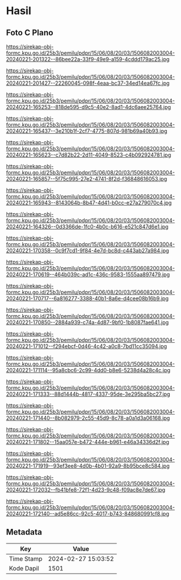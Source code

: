 # Hasil

## Foto C Plano

https://sirekap-obj-formc.kpu.go.id/25b3/pemilu/pdpr/15/06/08/20/03/1506082003004-20240221-201322--86bee22a-33f9-49e9-a159-4cddd179ac25.jpg

https://sirekap-obj-formc.kpu.go.id/25b3/pemilu/pdpr/15/06/08/20/03/1506082003004-20240221-201427--22260045-098f-4eaa-bc37-34ed14ea67fc.jpg

https://sirekap-obj-formc.kpu.go.id/25b3/pemilu/pdpr/15/06/08/20/03/1506082003004-20240221-165253--818de595-d9c5-40e2-8ad1-4dc6aee25764.jpg

https://sirekap-obj-formc.kpu.go.id/25b3/pemilu/pdpr/15/06/08/20/03/1506082003004-20240221-165437--3e210b1f-2cf7-4775-807d-981b69a40b93.jpg

https://sirekap-obj-formc.kpu.go.id/25b3/pemilu/pdpr/15/06/08/20/03/1506082003004-20240221-165623--c7d82b22-2d11-4049-8523-c4b092924781.jpg

https://sirekap-obj-formc.kpu.go.id/25b3/pemilu/pdpr/15/06/08/20/03/1506082003004-20240221-165857--5f75c995-27e2-4741-8f2d-f36848616053.jpg

https://sirekap-obj-formc.kpu.go.id/25b3/pemilu/pdpr/15/06/08/20/03/1506082003004-20240221-165943--8143064b-8b47-4d41-b0cc-e27a279070c4.jpg

https://sirekap-obj-formc.kpu.go.id/25b3/pemilu/pdpr/15/06/08/20/03/1506082003004-20240221-164326--0d3366de-1fc0-4b0c-b616-e521c847d6e1.jpg

https://sirekap-obj-formc.kpu.go.id/25b3/pemilu/pdpr/15/06/08/20/03/1506082003004-20240221-170358--0c9f7cd1-9f84-4e7d-bc8d-c443ab27a984.jpg

https://sirekap-obj-formc.kpu.go.id/25b3/pemilu/pdpr/15/06/08/20/03/1506082003004-20240221-170619--464b039c-ad1c-436c-9583-1555aa897479.jpg

https://sirekap-obj-formc.kpu.go.id/25b3/pemilu/pdpr/15/06/08/20/03/1506082003004-20240221-170717--6a816277-3388-40b1-8a6e-d4cee08b16b9.jpg

https://sirekap-obj-formc.kpu.go.id/25b3/pemilu/pdpr/15/06/08/20/03/1506082003004-20240221-170850--2884a939-c74a-4d87-9bf0-1b8087fae641.jpg

https://sirekap-obj-formc.kpu.go.id/25b3/pemilu/pdpr/15/06/08/20/03/1506082003004-20240221-171012--f294ebcf-0d46-4c42-a0c8-7bd11cc35094.jpg

https://sirekap-obj-formc.kpu.go.id/25b3/pemilu/pdpr/15/06/08/20/03/1506082003004-20240221-171114--95a8cbc6-2c99-4dd0-b8e6-5238d4a28c4c.jpg

https://sirekap-obj-formc.kpu.go.id/25b3/pemilu/pdpr/15/06/08/20/03/1506082003004-20240221-171333--88d1444b-4817-4337-95de-3e295ba5bc27.jpg

https://sirekap-obj-formc.kpu.go.id/25b3/pemilu/pdpr/15/06/08/20/03/1506082003004-20240221-171440--8b082979-2c55-45d9-8c78-a0a1d3a06168.jpg

https://sirekap-obj-formc.kpu.go.id/25b3/pemilu/pdpr/15/06/08/20/03/1506082003004-20240221-171802--15aa057e-b472-444e-b961-e46a34336d2f.jpg

https://sirekap-obj-formc.kpu.go.id/25b3/pemilu/pdpr/15/06/08/20/03/1506082003004-20240221-171919--93ef3ee8-4d0b-4b01-92a9-8b95bce8c584.jpg

https://sirekap-obj-formc.kpu.go.id/25b3/pemilu/pdpr/15/06/08/20/03/1506082003004-20240221-172032--fb41bfe8-72f1-4d23-9c48-f09ac8e7de67.jpg

https://sirekap-obj-formc.kpu.go.id/25b3/pemilu/pdpr/15/06/08/20/03/1506082003004-20240221-172140--ad5e86cc-92c5-4017-b743-848680991cf8.jpg


## Metadata

| Key        | Value               |
| ---------- | ------------------- |
| Time Stamp | 2024-02-27 15:03:52 |
| Kode Dapil | 1501                |



